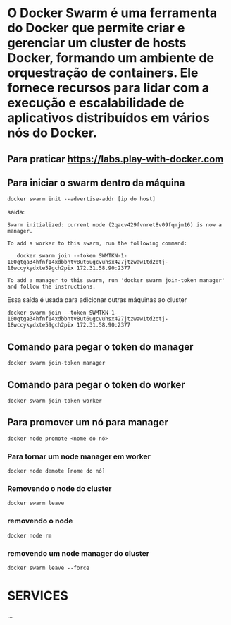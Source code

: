 # O Docker Swarm é uma ferramenta do Docker que permite criar e gerenciar um cluster de hosts Docker, formando um ambiente de orquestração de containers. Ele fornece recursos para lidar com a execução e escalabilidade de aplicativos distribuídos em vários nós do Docker.

## Para praticar https://labs.play-with-docker.com

## Para iniciar o swarm dentro da máquina
```
docker swarm init --advertise-addr [ip do host]
```
saida:
``````
Swarm initialized: current node (2qacv429fvnret8v09fqmjm16) is now a manager.

To add a worker to this swarm, run the following command:

   docker swarm join --token SWMTKN-1-100qtga34hfnf14xdbbhtv8ut6ugcvuhsx427jtzwaw1td2otj-18wccykydxte59gch2pix 172.31.58.90:2377

To add a manager to this swarm, run 'docker swarm join-token manager' and follow the instructions.
``````
Essa saída é usada para adicionar outras máquinas ao cluster
```
docker swarm join --token SWMTKN-1-100qtga34hfnf14xdbbhtv8ut6ugcvuhsx427jtzwaw1td2otj-18wccykydxte59gch2pix 172.31.58.90:2377
```

## Comando para pegar o token do manager
```
docker swarm join-token manager
```
## Comando para pegar o token do worker
```
docker swarm join-token worker
```
## Para promover um nó para manager
```
docker node promote <nome do nó>
```
### Para tornar um node manager em worker
```
docker node demote [nome do nó]
```
### Removendo o node do cluster
``````
docker swarm leave
``````
### removendo o node
``````
docker node rm
``````
### removendo um node manager do cluster
``````
docker swarm leave --force
``````

# SERVICES
...